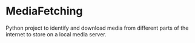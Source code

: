 # MediaFetching
Python project to identify and download media from different parts of the internet to store on a local media server.
